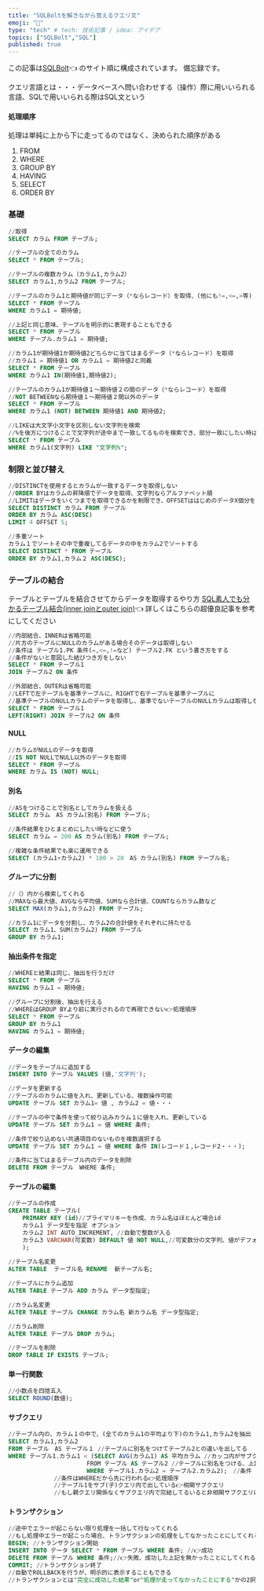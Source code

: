 ```yaml
---
title: "SQLBoltを解きながら覚えるクエリ文"
emoji: "🥞"
type: "tech" # tech: 技術記事 / idea: アイデア
topics: ["SQLBolt","SQL"]
published: true
---
```

この記事は[SQLBolt](https://sqlbolt.com/lesson/select_queries_with_joins)👈 のサイト順に構成されています。
備忘録です。

クエリ言語とは・・・データベースへ問い合わせする（操作）際に用いいられる言語、SQLで用いいられる際はSQL文という

#### 処理順序
処理は単純に上から下に走ってるのではなく、決められた順序がある
1. FROM
2. WHERE
3. GROUP BY
4. HAVING
5. SELECT
6. ORDER BY

### 基礎
```SQL
//取得
SELECT カラム FROM テーブル;

//テーブルの全てのカラム
SELECT * FROM テーブル; 

//テーブルの複数カラム（カラム1,カラム2）
SELECT カラム1,カラム2 FROM テーブル; 

//テーブルのカラム1と期待値が同じデータ（*ならレコード）を取得、(他にも!=,<=,>等)
SELECT * FROM テーブル
WHERE カラム1 = 期待値; 

//上記と同じ意味、テーブルを明示的に表現することもできる
SELECT * FROM テーブル
WHERE テーブル.カラム1 = 期待値; 

//カラム1が期待値1か期待値2どちらかに当てはまるデータ（*ならレコード）を取得
//カラム1 = 期待値1 OR カラム1 = 期待値2と同義
SELECT * FROM テーブル
WHERE カラム1 IN(期待値1,期待値2); 

//テーブルのカラム1が期待値１〜期待値２の間のデータ（*ならレコード）を取得
//NOT BETWEENなら期待値１〜期待値２間以外のデータ
SELECT * FROM テーブル
WHERE カラム1 (NOT) BETWEEN 期待値1 AND 期待値2; 

//LIKEは大文字小文字を区別しない文字列を検索
//%を後方につけることで文字列が途中まで一致してるものを検索でき、部分一致にしたい時は前後につける 
SELECT * FROM テーブル
WHERE カラム1(文字列) LIKE "文字列%";
```

### 制限と並び替え
```SQL
//DISTINCTを使用するとカラムが一致するデータを取得しない
//ORDER BYはカラムの昇降順でデータを取得、文字列ならアルファベット順
//LIMITはデータをいくつまでを取得できるかを制限でき、OFFSETははじめのデータX個分をスキップし、次のデータから取得する（ここでいうなら5個分）
SELECT DISTINCT カラム FROM テーブル
ORDER BY カラム ASC(DESC)
LIMIT 4 OFFSET 5;

//多重ソート
カラム１でソートその中で重複してるデータの中をカラム2でソートする
SELECT DISTINCT * FROM テーブル
ORDER BY カラム1,カラム２ ASC(DESC);
```

### テーブルの結合
テーブルとテーブルを結合させてからデータを取得するやり方
[SQL素人でも分かるテーブル結合(inner joinとouter join)](https://zenn.dev/naoki_mochizuki/articles/60603b2cdc273cd51c59)👈 詳しくはこちらの超優良記事を参考にしてください

```SQL
//内部結合、INNERは省略可能
//片方のテーブルにNULLのカラムがある場合そのデータは取得しない
//条件は テーブル1.PK 条件(=,<=,!=など) テーブル2.FK という書き方をする
//条件がないと意図した結びつき方をしない
SELECT * FROM テーブル1
JOIN テーブル2 ON 条件

//外部結合、OUTERは省略可能
//LEFTで左テーブルを基準テーブルに、RIGHTで右テーブルを基準テーブルに
//基準テーブルのNULLカラムのデータを取得し、基準でないテーブルのNULLカラムは取得しない
SELECT * FROM テーブル1
LEFT(RIGHT) JOIN テーブル2 ON 条件
```

#### NULL
```SQL
//カラムがNULLのデータを取得
//IS NOT NULLでNULL以外のデータを取得
SELECT * FROM テーブル
WHERE カラム IS (NOT) NULL;
```

#### 別名
```SQL
//ASをつけることで別名としてカラムを扱える
SELECT カラム　AS カラム(別名) FROM テーブル;

//条件結果をひとまとめにしたい時などに使う
SELECT カラム = 200 AS カラム(別名) FROM テーブル;

//複雑な条件結果でも楽に運用できる
SELECT (カラム1+カラム2) * 100 > 20　AS カラム(別名) FROM テーブル名;
```

#### グループに分割
```SQL
//（）内から検索してくれる
//MAXなら最大値、AVGなら平均値、SUMなら合計値、COUNTならカラム数など
SELECT MAX(カラム1,カラム2) FROM テーブル;

//カラム1にデータを分割し、カラム2の合計値をそれぞれに持たせる
SELECT カラム1、SUM(カラム2) FROM テーブル
GROUP BY カラム1;
```

#### 抽出条件を指定
```SQL
//WHEREと結果は同じ、抽出を行うだけ
SELECT * FROM テーブル
HAVING カラム1 = 期待値;

//グループに分割後、抽出を行える
//WHEREはGROUP BYより前に実行されるので再現できない👉処理順序
SELECT * FROM テーブル
GROUP BY カラム1
HAVING カラム1 = 期待値;
```

#### データの編集
```sql
//データをテーブルに追加する
INSERT INTO テーブル VALUES (値,'文字列');

//データを更新する
//テーブルのカラムに値を入れ、更新している、複数操作可能
UPDATE テーブル SET カラム1= 値 , カラム2 = 値・・・

//テーブルの中で条件を使って絞り込みカラム１に値を入れ、更新している
UPDATE テーブル SET カラム1 = 値 WHERE 条件;

//条件で絞り込めない共通項目のないものを複数選択する
UPDATE テーブル SET カラム1 = 値 WHERE 条件 IN(レコード１,レコード2・・・);

//条件に当てはまるテーブル内のデータを削除
DELETE FROM テーブル　WHERE 条件;
```

#### テーブルの編集
```sql
//テーブルの作成
CREATE TABLE テーブル(
    PRIMARY KEY (id)//プライマリキーを作成、カラム名はほとんど場合id
    カラム1 データ型を指定 オプション
    カラム2 INT AUTO_INCREMENT, //自動で整数が入る
    カラム3 VARCHAR(可変数) DEFAULT 値 NOT NULL,//可変数分の文字列、値がデフォルトで入り、NULLを許可しない
    );
    
//テーブル名変更
ALTER TABLE  テーブル名 RENAME  新テーブル名;

//テーブルにカラム追加
ALTER TABLE テーブル ADD カラム データ型指定;

//カラム名変更
ALTER TABLE テーブル CHANGE カラム名 新カラム名 データ型指定;

//カラム削除
ALTER TABLE テーブル DROP カラム;

//テーブルを削除
DROP TABLE IF EXISTS テーブル;
```

#### 単一行関数
```sql
//小数点を四捨五入
SELECT ROUND(数値);
```

#### サブクエリ
```sql
//テーブル内の、カラム１の中で、(全てのカラム1の平均より下)のカラム1,カラム2を抽出
SELECT カラム1,カラム2
FROM テーブル　AS テーブル１ //テーブルに別名をつけてテーブル2との違いを出してる
WHERE テーブル1.カラム1 < (SELECT AVG(カラム1) AS 平均カラム //カッコ内がサブクエリ
                   　　FROM テーブル AS テーブル2 //テーブルに別名をつける、上記理由と同じ
                  　　 WHERE テーブル1.カラム2 = テーブル2.カラム2);　//条件
		     //条件はWHEREだから先に行われる👉処理順序
		     //テーブル1をサブ(子)クエリ内で出している👉相関サブクエリ
		     //もし親クエリ関係なくサブクエリ内で完結してるいると非相関サブクエリになる
```

#### トランザクション
```sql
//途中でエラーが起こらない限り処理を一括して行なってくれる
//もし処理中エラーが起こった場合、トランザクションの処理をしてなかったことにしてくれる👉ROLLBACK
BEGIN; //トランザクション開始
INSERT INTO データ SELECT * FROM テーブル WHERE 条件; //👉成功
DELETE FROM テーブル WHERE 条件;//👉失敗、成功した上記を無かったことにしてくれる👉ROLLBACK
COMMIT; //トランザクション終了
//自動でROLLBACKを行うが、明示的に表示することもできる
//トランザクションとは"完全に成功した結果"or"処理が走ってなかったことにする"かの2択しか返さない
```
